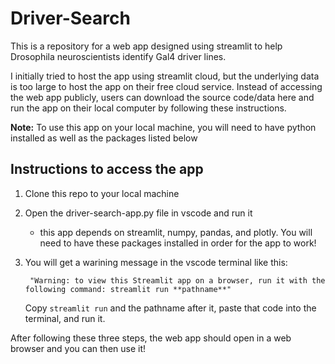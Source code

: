 # Driver-Search

This is a repository for a web app designed using streamlit to help Drosophila neuroscientists identify Gal4 driver lines.

I initially tried to host the app using streamlit cloud, but the underlying data is too large to host the app on their free cloud service. Instead of accessing the web 
app publicly, users can download the source code/data here and run the app on their local computer by following these instructions.

**Note:** To use this app on your local machine, you will need to have python installed as well as the packages listed below

## Instructions to access the app

1) Clone this repo to your local machine
2) Open the driver-search-app.py file in vscode and run it
    - this app depends on streamlit, numpy, pandas, and plotly. You will need to have these packages 
      installed in order for the app to work!
3) You will get a warining message in the vscode terminal like this: 

        "Warning: to view this Streamlit app on a browser, run it with the following command: streamlit run **pathname**"

    Copy `streamlit run` and the pathname after it, paste that code into the terminal, and run it. 

After following these three steps, the web app should open in a web browser and you can then use it!
    
